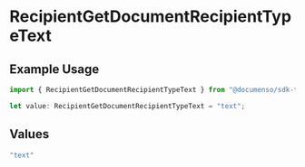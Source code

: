 # RecipientGetDocumentRecipientTypeText

## Example Usage

```typescript
import { RecipientGetDocumentRecipientTypeText } from "@documenso/sdk-typescript/models/operations";

let value: RecipientGetDocumentRecipientTypeText = "text";
```

## Values

```typescript
"text"
```